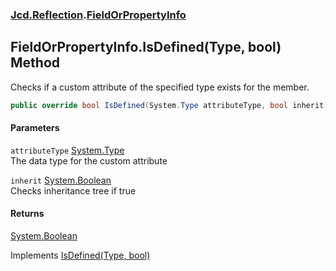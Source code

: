 ### [Jcd.Reflection](Jcd_Reflection.md 'Jcd.Reflection').[FieldOrPropertyInfo](Jcd_Reflection_FieldOrPropertyInfo.md 'Jcd.Reflection.FieldOrPropertyInfo')
## FieldOrPropertyInfo.IsDefined(Type, bool) Method
Checks if a custom attribute of the specified type exists for the member.   
```csharp
public override bool IsDefined(System.Type attributeType, bool inherit);
```
#### Parameters
<a name='Jcd_Reflection_FieldOrPropertyInfo_IsDefined(System_Type_bool)_attributeType'></a>
`attributeType` [System.Type](https://docs.microsoft.com/en-us/dotnet/api/System.Type 'System.Type')  
The data type for the custom attribute
  
<a name='Jcd_Reflection_FieldOrPropertyInfo_IsDefined(System_Type_bool)_inherit'></a>
`inherit` [System.Boolean](https://docs.microsoft.com/en-us/dotnet/api/System.Boolean 'System.Boolean')  
Checks inheritance tree if true
  
#### Returns
[System.Boolean](https://docs.microsoft.com/en-us/dotnet/api/System.Boolean 'System.Boolean')  

Implements [IsDefined(Type, bool)](https://docs.microsoft.com/en-us/dotnet/api/System.Reflection.ICustomAttributeProvider.IsDefined#System_Reflection_ICustomAttributeProvider_IsDefined_System_Type,System_Boolean_ 'System.Reflection.ICustomAttributeProvider.IsDefined(System.Type,System.Boolean)')  
